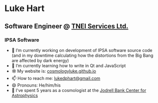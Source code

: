 # Luke Hart
## Software Engineer @ [TNEI Services Ltd.](https://www.tneigroup.com)
### IPSA Software

- 🔭 I’m currently working on development of IPSA software source code (and in my downtime calculating how the distortions from the Big Bang are affected by dark energy)
- 🌱 I’m currently learning how to write in Qt and JavaScript
- 🕸️ My website is: [cosmologyluke.github.io](cosmologyluke.github.io)
- 📫 How to reach me: [lukedphart@gmail.com](mailto:lukedphart@gmail.com)
- 😄 Pronouns: He/him/his
- 🌌 I've spent 5 years as a cosmologist at the [Jodrell Bank Center for Astrophysics](https://www.jb.man.ac.uk)
<!-- - 👯 I’m looking to collaborate on ... -->
<!-- - 🤔 I’m looking for help with ... -->
<!-- - 💬 Ask me about ... -->
